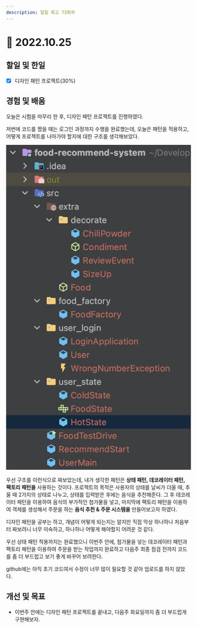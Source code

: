```yaml
---
description: 일일 회고 73회차
---
```


# 🙂 2022.10.25

## 할일 및 한일&#x20;

* [x] 디자인 패턴 프로젝트(30%)&#x20;

## 경험 및 배움&#x20;

오늘은 시험을 마무리 한 후, 디자인 패턴 프로젝트를 진행하였다.

저번에 코드를 짰을 때는 로그인 과정까지 수행을 완료했는데, 오늘은 패턴을 적용하고, 어떻게 프로젝트를 나아가야 할지에 대한 구조를 생각해보았다.

![](<../.gitbook/assets/image (1) (3) (1).png>)

우선 구조를 이런식으로 짜보았는데, 내가 생각한 패턴은 **상태 패턴, 데코레이터 패턴, 팩토리 패턴을** 사용하는 것이다. 프로젝트의 목적은 사용자의 상태를 날씨가 더울 때, 추울 때 2가지의 상태로 나누고, 상태를 입력받은 후에는 음식을 추천해준다. 그 후 데코레이터 패턴을 이용하여 음식의 부가적인 첨가물을 넣고, 마지막에 팩토리 패턴을 이용하여 객체를 생성해서 주문을 하는 **음식 추천 & 주문 시스템을** 만들어보고자 하였다.

디자인 패턴을 공부는 하고, 개념이 어떻게 되는지는 알지만 직접 막상 하나하나 처음부터 짜보려니 너무 미숙하고, 하나하나 어떻게 해야할지 어려운 것 같다.

우선 상태 패턴 적용까지는 완료했으니 이번주 안에, 첨가물을 넣는 데코레이터 패턴과 팩토리 패턴을 이용하여 주문을 받는 작업까지 완료하고 다음주 최종 점검 전까지 코드를 좀 더 부드럽고 보기 좋게 바꾸어 보려한다.

github에는 아직 초기 코드여서 수정이 너무 많이 필요할 것 같아 업로드를 하지 않았다.

## 개선 및 목표&#x20;

* 이번주 안에는 디자인 패턴 프로젝트를 끝내고, 다음주 화요일까지 좀 더 부드럽게 구현해보자.&#x20;
